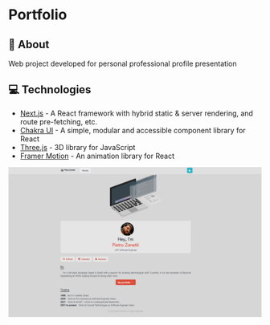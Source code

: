 # Portfolio

## :page_with_curl: About

Web project developed for personal professional profile presentation

## :computer: Technologies

-  [Next.js](https://nextjs.org/) - A React framework with hybrid static & server rendering, and route pre-fetching, etc.
-  [Chakra UI](https://chakra-ui.com/) - A simple, modular and accessible component library for React
-  [Three.js](https://threejs.org/) - 3D library for JavaScript
-  [Framer Motion](https://www.framer.com/motion/) - An animation library for React

 <div align="center">
    <img src="public/images/portfolio_git.png" alt="Portfolio Example" title="Portfolio Example" />
  </div>

